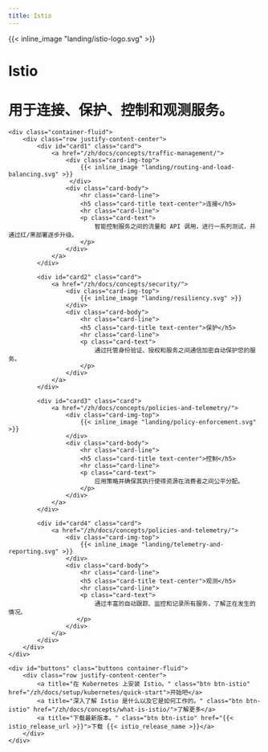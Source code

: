 ```yaml
---
title: Istio
---
```

<script type="application/ld+json">
    {
        "@context": "http://schema.org",
        "@type": "Organization",
        "url": "https://istio.io",
        "logo": "https://istio.io/img/logo.png",
        "sameAs": [
            "https://twitter.com/IstioMesh",
            "https://istio.rocket.chat/"
        ]
    }
</script>
<script type="application/ld+json">
    {
        "@context": "http://schema.org",
        "@type": "WebSite",
        "url": "https://istio.io/",
        "potentialAction": {
            "@type": "SearchAction",
            "target": "https://istio.io/search.html?q={search_term_string}",
            "query-input": "required name=search_term_string"
        }
    }
</script>
<script type="application/ld+json">
    {
      "@context": "http://schema.org/",
      "@type": "Product",
      "name": "Istio",
      "image": [
          "https://istio.io/img/logo.png"
       ],
      "description": "Istio 可以用于管理、保护、控制和观测服务。"
    }
</script>
<script>
    document.addEventListener("DOMContentLoaded", function() {
        document.getElementById('card1').style.opacity = "1";

        window.setTimeout(function() {
            document.getElementById('card2').style.opacity = "1";
        }, 375);

        window.setTimeout(function() {
            document.getElementById('card3').style.opacity = "1";
        }, 750);

        window.setTimeout(function() {
            document.getElementById('card4').style.opacity = "1";
        }, 1125);

        window.setTimeout(function() {
            document.getElementById('buttons').style.opacity = "1";
        }, 1500);
    });
</script>

<main class="landing">
    <div class="container-fluid">
        <div class="row justify-content-center">
            {{< inline_image "landing/istio-logo.svg" >}}
            <div class="hero-text">
                <h1 class="hero-label">Istio</h1>
                <h1 class=“hero-lead”>用于连接、保护、控制和观测服务。
            </div>
        </div>
    </div>

    <div class="container-fluid">
        <div class="row justify-content-center">
            <div id="card1" class="card">
                <a href="/zh/docs/concepts/traffic-management/">
                    <div class="card-img-top">
                        {{< inline_image "landing/routing-and-load-balancing.svg" >}}
                     </div>
                    <div class="card-body">
                        <hr class="card-line">
                        <h5 class="card-title text-center">连接</h5>
                        <hr class="card-line">
                        <p class="card-text">
                            智能控制服务之间的流量和 API 调用，进行一系列测试，并通过红/黑部署逐步升级。
                        </p>
                    </div>
                </a>
            </div>

            <div id="card2" class="card">
                <a href="/zh/docs/concepts/security/">
                    <div class="card-img-top">
                        {{< inline_image "landing/resiliency.svg" >}}
                    </div>
                    <div class="card-body">
                        <hr class="card-line">
                        <h5 class="card-title text-center">保护</h5>
                        <hr class="card-line">
                        <p class="card-text">
                            通过托管身份验证、授权和服务之间通信加密自动保护您的服务。
                        </p>
                    </div>
                </a>
            </div>

            <div id="card3" class="card">
                <a href="/zh/docs/concepts/policies-and-telemetry/">
                    <div class="card-img-top">
                        {{< inline_image "landing/policy-enforcement.svg" >}}
                    </div>
                    <div class="card-body">
                        <hr class="card-line">
                        <h5 class="card-title text-center">控制</h5>
                        <hr class="card-line">
                        <p class="card-text">
                            应用策略并确保其执行使得资源在消费者之间公平分配。
                        </p>
                    </div>
                </a>
            </div>

            <div id="card4" class="card">
                <a href="/zh/docs/concepts/policies-and-telemetry/">
                    <div class="card-img-top">
                        {{< inline_image "landing/telemetry-and-reporting.svg" >}}
                    </div>
                    <div class="card-body">
                        <hr class="card-line">
                        <h5 class="card-title text-center">观测</h5>
                        <hr class="card-line">
                        <p class="card-text">
                            通过丰富的自动跟踪、监控和记录所有服务，了解正在发生的情况。
                       </p>
                    </div>
                </a>
            </div>
        </div>
    </div>

    <div id="buttons" class="buttons container-fluid">
        <div class="row justify-content-center">
            <a title="在 Kubernetes 上安装 Istio。" class="btn btn-istio" href="/zh/docs/setup/kubernetes/quick-start">开始吧</a>
            <a title="深入了解 Istio 是什么以及它是如何工作的。" class="btn btn-istio" href="/zh/docs/concepts/what-is-istio/">了解更多</a>
            <a title="下载最新版本。" class="btn btn-istio" href="{{< istio_release_url >}}">下载 {{< istio_release_name >}}</a>
        </div>
    </div>
</main>
